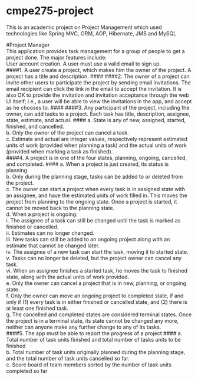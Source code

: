 # cmpe275-project
This is an academic project on Project Management which used technologies like Spring MVC, ORM, AOP, Hibernate, JMS and MySQL

#Project Manager  
This application provides task management for a group of people to get a project done. The major features include:  
User account creation. A user must use a valid email to sign up.   
####1. A user create a project, which makes him the owner of the project. A project has a title and description.  ####
####2. The owner of a project can invite other users to participate the project by sending email invitations. The email recipient can click the link in the email to accept the invitation. It is also OK to provide the invitation and invitation acceptance through the web UI itself; i.e., a user will be able to view the invitations in the app, and accept as he chooses to.  ####
####3. Any participant of the project, including the owner, can add tasks to a project. Each task has title, description, assignee, state, estimate, and actual.  ####
    a. State is any of new, assigned, started, finished, and cancelled.  
    b. Only the owner of the project can cancel a task.    
    c. Estimate and actual are integer values, respectively represent estimated units of work (provided when planning a task) and the actual units of work (provided when marking a task as finished).   
####4. A project is in one of the four states, planning, ongoing, cancelled, and completed.  ####
    a. When a project is just created, its status is planning.  
    b. Only during the planning stage, tasks can be added to or deleted from the project.  
    c. The owner can start a project when every task is in assigned state with an assignee, and have the estimated units of work filled in. This moves the project from planning to the ongoing state. Once a project is started, it cannot be moved back to the planning state.  
    d. When a project is ongoing:  
        i. The assignee of a task can still be changed until the task is marked as finished or cancelled.  
        ii. Estimates can no longer changed.  
        iii. New tasks can still be added to an ongoing project along with an estimate that cannot be changed later.  
        iv. The assignee of a new task can start the task, moving it to started state.   
        v. Tasks can no longer be deleted, but the project owner can cancel any task.  
        vi. When an assignee finishes a started task, he moves the task to finished state, along with the actual units of work provided.  
    e. Only the owner can cancel a project that is in new, planning, or ongoing state.   
    f. Only the owner can move an ongoing project to completed state, if and only if (1) every task is in either finished or cancelled state, and (2) there is at least one finished task.  
    g. The cancelled and completed states are considered terminal states. Once the project is in a terminal state, its state cannot be changed any more, neither can anyone make any further change to any of its tasks.  
####5. The app must be able to report the progress of a project  ####
    a. Total number of task units finished and total number of tasks units to be finished  
    b. Total number of task units originally planned during the planning stage, and the total number of task units cancelled so far.  
    c. Score board of team members sorted by the number of task units completed so far  
  
